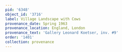 ```yaml
---
pid: '6348'
object_id: '3716'
label: Village Landscape with Cows
provenance_date: Spring 1963
provenance_location: England, London
provenance_text: 'Gallery Leonard Koetser, inv. #9'
order: '1401'
collection: provenance
---
```

